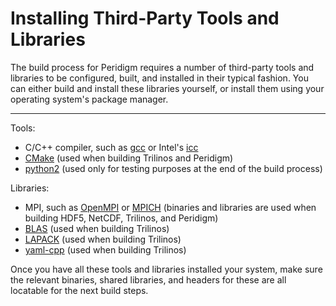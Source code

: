 # Installing Third-Party Tools and Libraries

The build process for Peridigm requires a number of third-party tools and libraries to be configured, built, and installed in their typical fashion. You can either build and install these libraries yourself, or install them using your operating system's package manager.

---

Tools:
* C/C++ compiler, such as [gcc](https://gcc.gnu.org/) or Intel's [icc](https://www.intel.com/content/www/us/en/develop/documentation/cpp-compiler-developer-guide-and-reference/top.html)
* [CMake](https://cmake.org/) (used when building Trilinos and Peridigm)
* [python2](https://www.python.org/) (used only for testing purposes at the end of the build process)

Libraries:
* MPI, such as [OpenMPI](https://www.open-mpi.org/) or [MPICH](https://www.mpich.org/) (binaries and libraries are used when building HDF5, NetCDF, Trilinos, and Peridigm)
* [BLAS](http://www.netlib.org/blas/) (used when building Trilinos)
* [LAPACK](http://www.netlib.org/lapack/) (used when building Trilinos)
* [yaml-cpp](https://github.com/jbeder/yaml-cpp) (used when building Trilinos)

Once you have all these tools and libraries installed your system, make sure the relevant binaries, shared libraries, and headers for these are all locatable for the next build steps.
